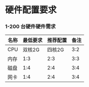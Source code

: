 # 硬件配置要求




### 1-200 台硬件硬件需求





| 名称 | 最低要求 | 推荐配置 | 备注 |
| -- | -- | -- | -- |
| CPU | 双核2G | 四核2G | 3:2 |
| 内存 | 1:3 | 2:3 | 3:3 |
| 磁盘 | 1:4 | 2:4 | 3:4 |
| 网卡 | 1:4 | 2:4 | 3:4 |




